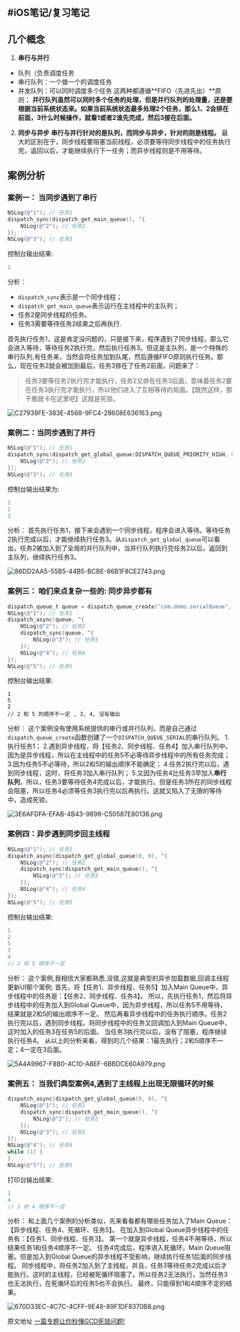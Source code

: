  #iOS笔记/复习笔记
---
## 几个概念
1. **串行与并行**
* 队列（负责调度任务
* 串行队列：一个接一个的调度任务
* 并发队列：可以同时调度多个任务
这两种都遵循**FIFO（先进先出）**原则；
**并行队列虽然可以同时多个任务的处理，但是并行队列的处理量，还是要根据当前系统状态来。如果当前系统状态最多处理2个任务，那么1、2会排在前面，3什么时候操作，就看1或者2谁先完成，然后3接在后面。**

2. **同步与异步**
**串行与并行针对的是队列，而同步与异步，针对的则是线程。**
最大的区别在于，同步线程要阻塞当前线程，必须要等待同步线程中的任务执行完，返回以后，才能继续执行下一任务；而异步线程则是不用等待。

## 案例分析
### 案例一： 当同步遇到了串行
```objectivec
NSLog(@"1"); // 任务1
dispatch_sync(dispatch_get_main_queue(), ^{
    NSLog(@"2"); // 任务2
});
NSLog(@"3"); // 任务3
```

控制台输出结果:

```objectivec
1
```

分析：
* `dispatch_sync`表示是一个同步线程；
* `dispatch_get_main_queue`表示运行在主线程中的主队列；
* 任务2是同步线程的任务。
* 任务3需要等待任务2结束之后再执行.

首先执行任务1，这是肯定没问题的，只是接下来，程序遇到了同步线程，那么它会进入等待，等待任务2执行完，然后执行任务3。但这是主队列，是一个特殊的串行队列,有任务来，当然会将任务加到队尾，然后遵循FIFO原则执行任务。那么，现在任务2就会被加到最后，任务3排在了任务2前面，问题来了：

> 任务3要等任务2执行完才能执行，任务2又排在任务3后面，意味着任务2要在任务3执行完才能执行，所以他们进入了互相等待的局面。【既然这样，那干脆就卡在这里吧】这就是死锁。

![C27938FE-383E-4568-9FC4-28608E636163.png](https://p9-juejin.byteimg.com/tos-cn-i-k3u1fbpfcp/e67df6b0f7fe4ead9206804cc67e4cae~tplv-k3u1fbpfcp-watermark.image?)

### 案例二：当同步遇到了并行
```objectivec
NSLog(@"1"); // 任务1
dispatch_sync(dispatch_get_global_queue(DISPATCH_QUEUE_PRIORITY_HIGH, 0), ^{
    NSLog(@"2"); // 任务2
});
NSLog(@"3"); // 任务3
```

控制台输出结果为:

```objectivec
1
2
3
```
分析：
首先执行任务1，接下来会遇到一个同步线程，程序会进入等待。等待任务2执行完成以后，才能继续执行任务3。从`dispatch_get_global_queue`可以看出，任务2被加入到了全局的并行队列中，当并行队列执行完任务2以后，返回到主队列，继续执行任务3。


![86DD2AA5-55B5-44B5-BCBE-86B1F8CE2743.png](https://p3-juejin.byteimg.com/tos-cn-i-k3u1fbpfcp/70f9e12635cd40f4b15a8282cc9cbebf~tplv-k3u1fbpfcp-watermark.image?)

### 案例三： 咱们来点复杂一些的: 同步异步都有
```objectivec
dispatch_queue_t queue = dispatch_queue_create("com.demo.serialQueue", DISPATCH_QUEUE_SERIAL);
NSLog(@"1"); // 任务1
dispatch_async(queue, ^{
    NSLog(@"2"); // 任务2
    dispatch_sync(queue, ^{  
        NSLog(@"3"); // 任务3
    });
    NSLog(@"4"); // 任务4
});
NSLog(@"5"); // 任务5
```

控制台输出结果:

```objc
1
5
2
// 2 和 5 的顺序不一定 , 3, 4, 没有输出
```

分析：
这个案例没有使用系统提供的串行或并行队列，而是自己通过`dispatch_queue_create`函数创建了一个`DISPATCH_QUEUE_SERIAL`的串行队列。
1.执行任务1；
2.遇到异步线程，将【任务2、同步线程、任务4】加入串行队列中。因为是异步线程，所以在主线程中的任务5不必等待异步线程中的所有任务完成；
3.因为任务5不必等待，所以2和5的输出顺序不能确定；
4.任务2执行完以后，遇到同步线程，这时，将任务3加入串行队列；
5.又因为任务4比任务3早加入**串行队列**，所以，任务3要等待任务4完成以后，才能执行。但是任务3所在的同步线程会阻塞，所以任务4必须等任务3执行完以后再执行。这就又陷入了无限的等待中，造成死锁。

![3E6AFDFA-EFAB-4B43-9898-C50587E80136.png](https://p9-juejin.byteimg.com/tos-cn-i-k3u1fbpfcp/558b1b33077e478a8b0bc59187000dda~tplv-k3u1fbpfcp-watermark.image?)

### 案例四：异步遇到同步回主线程
```objectivec
NSLog(@"1"); // 任务1
dispatch_async(dispatch_get_global_queue(0, 0), ^{
    NSLog(@"2"); // 任务2
    dispatch_sync(dispatch_get_main_queue(), ^{
        NSLog(@"3"); // 任务3
    });
    NSLog(@"4"); // 任务4
});
NSLog(@"5"); // 任务5
```

控制台输出结果:

```objectivec
1
2
5
3
4
// 2 和 5 顺序不一定
```
分析：
这个案例,我相信大家都熟悉,没错,这就是典型的异步加载数据,回调主线程更新UI那个案例;
首先，将【任务1、异步线程、任务5】加入Main Queue中，异步线程中的任务是：【任务2、同步线程、任务4】。
所以，先执行任务1，然后将异步线程中的任务加入到Global Queue中，因为异步线程，所以任务5不用等待，结果就是2和5的输出顺序不一定。
然后再看异步线程中的任务执行顺序。任务2执行完以后，遇到同步线程。将同步线程中的任务又回调加入到Main Queue中，这时加入的任务3在任务5的后面。
当任务3执行完以后，没有了阻塞，程序继续执行任务4。
从以上的分析来看，得到的几个结果：1最先执行；2和5顺序不一定；4一定在3后面。


![5A4A9967-F8B0-4C10-A8EF-6BBDCE60A979.png](https://p1-juejin.byteimg.com/tos-cn-i-k3u1fbpfcp/4ea446fd0f55485b8e7ca6369b55afa0~tplv-k3u1fbpfcp-watermark.image?)

### 案例五： 当我们典型案例4,遇到了主线程上出现无限循环的时候
```objectivec
dispatch_async(dispatch_get_global_queue(0, 0), ^{
    NSLog(@"1"); // 任务1
    dispatch_sync(dispatch_get_main_queue(), ^{
        NSLog(@"2"); // 任务2
    });
    NSLog(@"3"); // 任务3
});
NSLog(@"4"); // 任务4
while (1) {
}
NSLog(@"5"); // 任务5
```

打印台输出结果:

```objectivec
1
4
// 1 和 4 顺序不一定
```

分析：
和上面几个案例的分析类似，先来看看都有哪些任务加入了Main Queue：【异步线程、任务4、死循环、任务5】。
在加入到Global Queue异步线程中的任务有：【任务1、同步线程、任务3】。
第一个就是异步线程，任务4不用等待，所以结果任务1和任务4顺序不一定。
任务4完成后，程序进入死循环，Main Queue阻塞。但是加入到Global Queue的异步线程不受影响，继续执行任务1后面的同步线程。
同步线程中，将任务2加入到了主线程，并且，任务3等待任务2完成以后才能执行。这时的主线程，已经被死循环阻塞了。所以任务2无法执行，当然任务3也无法执行，在死循环后的任务5也不会执行。
最终，只能得到1和4顺序不定的结果。

![670D33EC-4C7C-4CFF-9E48-89F1DF8370B8.png](https://p6-juejin.byteimg.com/tos-cn-i-k3u1fbpfcp/ae401da2a9754997b5539c50bab56e57~tplv-k3u1fbpfcp-watermark.image?)

原文地址
[一篇专题让你秒懂GCD死锁问题!](https://juejin.cn/post/6844903925808627719)